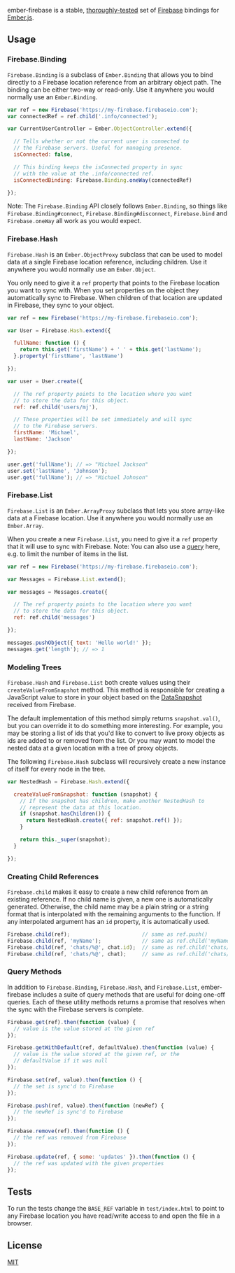 ember-firebase is a stable, [thoroughly-tested](https://github.com/mjijackson/ember-firebase/tree/master/test) set of [Firebase](https://www.firebase.com/index.html) bindings for [Ember.js](http://emberjs.com/).

## Usage

### Firebase.Binding

`Firebase.Binding` is a subclass of `Ember.Binding` that allows you to bind directly to a Firebase location reference from an arbitrary object path. The binding can be either two-way or read-only. Use it anywhere you would normally use an `Ember.Binding`.

```js
var ref = new Firebase('https://my-firebase.firebaseio.com');
var connectedRef = ref.child('.info/connected');

var CurrentUserController = Ember.ObjectController.extend({

  // Tells whether or not the current user is connected to
  // the Firebase servers. Useful for managing presence.
  isConnected: false,

  // This binding keeps the isConnected property in sync
  // with the value at the .info/connected ref.
  isConnectedBinding: Firebase.Binding.oneWay(connectedRef)

});
```

Note: The `Firebase.Binding` API closely follows `Ember.Binding`, so things like `Firebase.Binding#connect`, `Firebase.Binding#disconnect`, `Firebase.bind` and `Firebase.oneWay` all work as you would expect.

### Firebase.Hash

`Firebase.Hash` is an `Ember.ObjectProxy` subclass that can be used to model data at a single Firebase location reference, including children. Use it anywhere you would normally use an `Ember.Object`.

You only need to give it a `ref` property that points to the Firebase location you want to sync with. When you set properties on the object they automatically sync to Firebase. When children of that location are updated in Firebase, they sync to your object.

```js
var ref = new Firebase('https://my-firebase.firebaseio.com');

var User = Firebase.Hash.extend({

  fullName: function () {
    return this.get('firstName') + ' ' + this.get('lastName');
  }.property('firstName', 'lastName')

});

var user = User.create({

  // The ref property points to the location where you want
  // to store the data for this object.
  ref: ref.child('users/mj'),

  // These properties will be set immediately and will sync
  // to the Firebase servers.
  firstName: 'Michael',
  lastName: 'Jackson'

});

user.get('fullName'); // => "Michael Jackson"
user.set('lastName', 'Johnson');
user.get('fullName'); // => "Michael Johnson"
```

### Firebase.List

`Firebase.List` is an `Ember.ArrayProxy` subclass that lets you store array-like data at a Firebase location. Use it anywhere you would normally use an `Ember.Array`.

When you create a new `Firebase.List`, you need to give it a `ref` property that it will use to sync with Firebase. Note: You can also use a [query](https://www.firebase.com/docs/javascript/query/index.html) here, e.g. to limit the number of items in the list.

```js
var ref = new Firebase('https://my-firebase.firebaseio.com');

var Messages = Firebase.List.extend();

var messages = Messages.create({

  // The ref property points to the location where you want
  // to store the data for this object.
  ref: ref.child('messages')

});

messages.pushObject({ text: 'Hello world!' });
messages.get('length'); // => 1
```

### Modeling Trees

`Firebase.Hash` and `Firebase.List` both create values using their `createValueFromSnapshot` method. This method is responsible for creating a JavaScript value to store in your object based on the [DataSnapshot](https://www.firebase.com/docs/javascript/datasnapshot/index.html) received from Firebase.

The default implementation of this method simply returns `snapshot.val()`, but you can override it to do something more interesting. For example, you may be storing a list of ids that you'd like to convert to live proxy objects as ids are added to or removed from the list. Or you may want to model the nested data at a given location with a tree of proxy objects.

The following `Firebase.Hash` subclass will recursively create a new instance of itself for every node in the tree.

```js
var NestedHash = Firebase.Hash.extend({

  createValueFromSnapshot: function (snapshot) {
    // If the snapshot has children, make another NestedHash to
    // represent the data at this location.
    if (snapshot.hasChildren()) {
      return NestedHash.create({ ref: snapshot.ref() });
    }

    return this._super(snapshot);
  }

});
```

### Creating Child References

`Firebase.child` makes it easy to create a new child reference from an existing reference. If no child name is given, a new one is automatically generated. Otherwise, the child name may be a plain string or a string format that is interpolated with the remaining arguments to the function. If any interpolated argument has an `id` property, it is automatically used.

```js
Firebase.child(ref);                       // same as ref.push()
Firebase.child(ref, 'myName');             // same as ref.child('myName')
Firebase.child(ref, 'chats/%@', chat.id);  // same as ref.child('chats/' + chat.id);
Firebase.child(ref, 'chats/%@', chat);     // same as ref.child('chats/' + chat.id);
```

### Query Methods

In addition to `Firebase.Binding`, `Firebase.Hash`, and `Firebase.List`, ember-firebase includes a suite of query methods that are useful for doing one-off queries. Each of these utility methods returns a promise that resolves when the sync with the Firebase servers is complete.

```js
Firebase.get(ref).then(function (value) {
  // value is the value stored at the given ref
});

Firebase.getWithDefault(ref, defaultValue).then(function (value) {
  // value is the value stored at the given ref, or the
  // defaultValue if it was null
});

Firebase.set(ref, value).then(function () {
  // the set is sync'd to Firebase
});

Firebase.push(ref, value).then(function (newRef) {
  // the newRef is sync'd to Firebase
});

Firebase.remove(ref).then(function () {
  // the ref was removed from Firebase
});

Firebase.update(ref, { some: 'updates' }).then(function () {
  // the ref was updated with the given properties
});
```

## Tests

To run the tests change the `BASE_REF` variable in `test/index.html` to point to any Firebase location you have read/write access to and open the file in a browser.

## License

[MIT](http://opensource.org/licenses/MIT)
